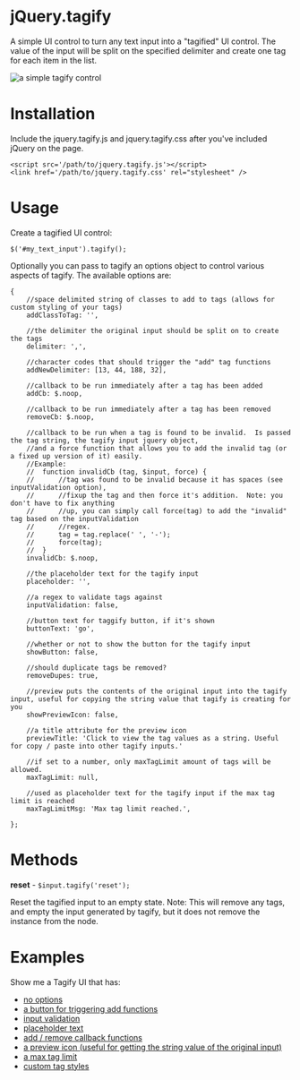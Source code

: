 jQuery.tagify
=============

A simple UI control to turn any text input into a "tagified" UI control.  The value of the input will be split on the specified delimiter and create one tag for each item in the list.

![a simple tagify control](https://raw.github.com/decipherinc/tagify/master/tagify.jpg)

Installation
============

Include the jquery.tagify.js and jquery.tagify.css after you've included jQuery on the page.

    <script src='/path/to/jquery.tagify.js'></script>
    <link href='/path/to/jquery.tagify.css' rel="stylesheet" />

Usage
=====

Create a tagified UI control:

    $('#my_text_input').tagify();

Optionally you can pass to tagify an options object to control various aspects of tagify.  The available options are:

	{
		//space delimited string of classes to add to tags (allows for custom styling of your tags)
		addClassToTag: '',

		//the delimiter the original input should be split on to create the tags
		delimiter: ',',

		//character codes that should trigger the "add" tag functions
		addNewDelimiter: [13, 44, 188, 32],

		//callback to be run immediately after a tag has been added
		addCb: $.noop,

		//callback to be run immediately after a tag has been removed 
		removeCb: $.noop,

		//callback to be run when a tag is found to be invalid.  Is passed the tag string, the tagify input jquery object,
		//and a force function that allows you to add the invalid tag (or a fixed up version of it) easily.
		//Example:
		//	function invalidCb (tag, $input, force) {
		//		//tag was found to be invalid because it has spaces (see inputValidation option),
		//		//fixup the tag and then force it's addition.  Note: you don't have to fix anything
		//		//up, you can simply call force(tag) to add the "invalid" tag based on the inputValidation
		//		//regex.
		//		tag = tag.replace(' ', '-');
		//		force(tag);   
		//	}
		invalidCb: $.noop,

		//the placeholder text for the tagify input
		placeholder: '',

		//a regex to validate tags against
		inputValidation: false,

		//button text for taggify button, if it's shown
		buttonText: 'go',

		//whether or not to show the button for the tagify input
		showButton: false,

		//should duplicate tags be removed?
		removeDupes: true,

		//preview puts the contents of the original input into the tagify input, useful for copying the string value that tagify is creating for you
		showPreviewIcon: false,

		//a title attribute for the preview icon
		previewTitle: 'Click to view the tag values as a string. Useful for copy / paste into other tagify inputs.'
		
		//if set to a number, only maxTagLimit amount of tags will be allowed.
		maxTagLimit: null,

		//used as placeholder text for the tagify input if the max tag limit is reached
		maxTagLimitMsg: 'Max tag limit reached.',

	};

Methods
=======

**reset** - ```$input.tagify('reset');``` 

Reset the tagified input to an empty state.  Note: This will remove any tags, and empty the input generated by tagify, but it does not remove the instance from the node.

Examples
========

Show me a Tagify UI that has:

* [no options](http://jsfiddle.net/dosl/7PxkD/)
* [a button for triggering add functions](http://jsfiddle.net/dosl/QrY8S/)
* [input validation](http://jsfiddle.net/dosl/4ENs4/)
* [placeholder text](http://jsfiddle.net/dosl/su4cL/)
* [add / remove callback functions](http://jsfiddle.net/dosl/pkwh3/)
* [a preview icon (useful for getting the string value of the original input)](http://jsfiddle.net/dosl/hRGYk/)
* [a max tag limit](http://jsfiddle.net/dosl/uSC7J/)
* [custom tag styles](http://jsfiddle.net/dosl/bku2S/)